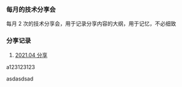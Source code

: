 ### 每月的技术分享会

每月 2 次的技术分享会，用于记录分享内容的大纲，用于记忆，不必细致

### 分享记录

1. [2021.04 分享](./articles/2021.04-1.md)


a123123123


asdasdsad


